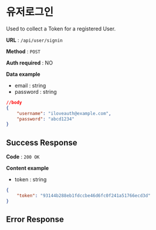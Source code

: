 # 유저로그인

Used to collect a Token for a registered User.

**URL** : `/api/user/signin`

**Method** : `POST`

**Auth required** : NO

**Data example**
* email : string
* password : string
```json
//body
{
    "username": "iloveauth@example.com",
    "password": "abcd1234"
}
```

## Success Response

**Code** : `200 OK`

**Content example**
* token : string
```json
{
    "token": "93144b288eb1fdccbe46d6fc0f241a51766ecd3d"
}
```

## Error Response

